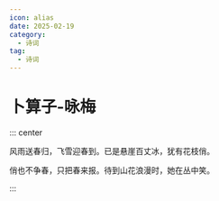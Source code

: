 ```yaml
---
icon: alias
date: 2025-02-19
category:
  - 诗词
tag:
  - 诗词
---
```


# 卜算子-咏梅

<!-- more -->

::: center

风雨送春归，飞雪迎春到。已是悬崖百丈冰，犹有花枝俏。

俏也不争春，只把春来报。待到山花浪漫时，她在丛中笑。

:::